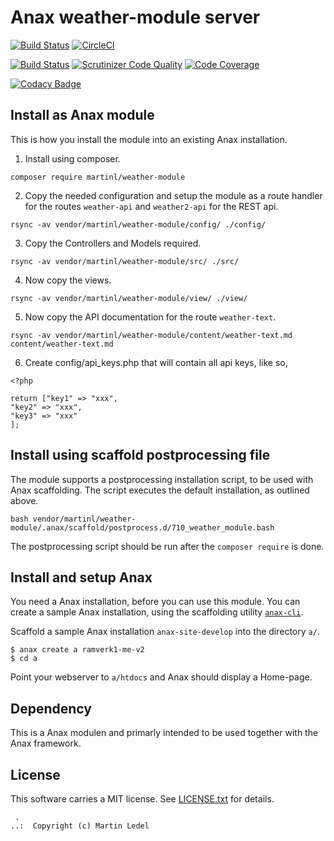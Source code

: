 Anax weather-module server
==================================

[![Build Status](https://travis-ci.org/MartinLedel/ramverk1-module.svg?branch=master)](https://travis-ci.org/MartinLedel/ramverk1-module)
[![CircleCI](https://circleci.com/gh/MartinLedel/ramverk1-module.svg?style=svg)](https://circleci.com/gh/MartinLedel/ramverk1-module)

[![Build Status](https://scrutinizer-ci.com/g/MartinLedel/ramverk1-module/badges/build.png?b=master)](https://scrutinizer-ci.com/g/MartinLedel/ramverk1-module/build-status/master)
[![Scrutinizer Code Quality](https://scrutinizer-ci.com/g/MartinLedel/ramverk1-module/badges/quality-score.png?b=master)](https://scrutinizer-ci.com/g/MartinLedel/ramverk1-module/?branch=master)
[![Code Coverage](https://scrutinizer-ci.com/g/MartinLedel/ramverk1-module/badges/coverage.png?b=master)](https://scrutinizer-ci.com/g/MartinLedel/ramverk1-module/?branch=master)

[![Codacy Badge](https://api.codacy.com/project/badge/Grade/c702bccb174a44e7800f444e91fe157b)](https://www.codacy.com/manual/MartinLedel/ramverk1-module?utm_source=github.com&amp;utm_medium=referral&amp;utm_content=MartinLedel/ramverk1-module&amp;utm_campaign=Badge_Grade)

Install as Anax module
------------------------------------

This is how you install the module into an existing Anax installation.

1.  Install using composer.

```
composer require martinl/weather-module
```

2.  Copy the needed configuration and setup the module as a route handler for the routes `weather-api` and `weather2-api` for the REST api.

```
rsync -av vendor/martinl/weather-module/config/ ./config/
```

3.  Copy the Controllers and Models required.

```
rsync -av vendor/martinl/weather-module/src/ ./src/
```

4.  Now copy the views.

```
rsync -av vendor/martinl/weather-module/view/ ./view/
```

5.  Now copy the API documentation for the route `weather-text`.

```
rsync -av vendor/martinl/weather-module/content/weather-text.md content/weather-text.md
```

6.  Create config/api_keys.php that will contain all api keys, like so,

```
<?php

return ["key1" => "xxx",
"key2" => "xxx",
"key3" => "xxx"
];
```

Install using scaffold postprocessing file
------------------------------------

The module supports a postprocessing installation script, to be used with Anax scaffolding. The script executes the default installation, as outlined above.

```text
bash vendor/martinl/weather-module/.anax/scaffold/postprocess.d/710_weather_module.bash
```

The postprocessing script should be run after the `composer require` is done.

Install and setup Anax
------------------------------------

You need a Anax installation, before you can use this module. You can create a sample Anax installation, using the scaffolding utility [`anax-cli`](https://github.com/canax/anax-cli).

Scaffold a sample Anax installation `anax-site-develop` into the directory `a/`.

```
$ anax create a ramverk1-me-v2
$ cd a
```

Point your webserver to `a/htdocs` and Anax should display a Home-page.

Dependency
------------------

This is a Anax modulen and primarly intended to be used together with the Anax framework.

License
------------------

This software carries a MIT license. See [LICENSE.txt](LICENSE.txt) for details.

```text
 .  
..:  Copyright (c) Martin Ledel
```
